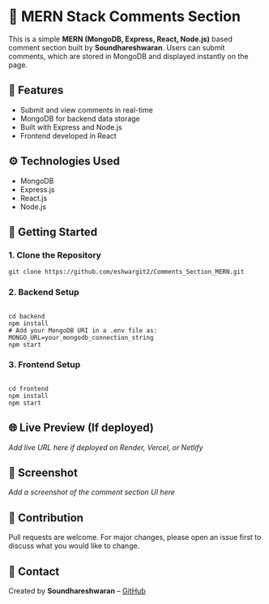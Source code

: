 <h1>💬 MERN Stack Comments Section</h1>

<p>
  This is a simple <strong>MERN (MongoDB, Express, React, Node.js)</strong> based comment section built by <strong>Soundhareshwaran</strong>. 
  Users can submit comments, which are stored in MongoDB and displayed instantly on the page.
</p>

<h2>📂 Features</h2>
<ul>
  <li>Submit and view comments in real-time</li>
  <li>MongoDB for backend data storage</li>
  <li>Built with Express and Node.js</li>
  <li>Frontend developed in React</li>
</ul>

<h2>⚙️ Technologies Used</h2>
<ul>
  <li>MongoDB</li>
  <li>Express.js</li>
  <li>React.js</li>
  <li>Node.js</li>
</ul>

<h2>🚀 Getting Started</h2>

<h3>1. Clone the Repository</h3>
<pre><code>git clone https://github.com/eshwargit2/Comments_Section_MERN.git</code></pre>

<h3>2. Backend Setup</h3>
<pre><code>
cd backend
npm install
# Add your MongoDB URI in a .env file as: MONGO_URL=your_mongodb_connection_string
npm start
</code></pre>

<h3>3. Frontend Setup</h3>
<pre><code>
cd frontend
npm install
npm start
</code></pre>

<h2>🌐 Live Preview (If deployed)</h2>
<p><em>Add live URL here if deployed on Render, Vercel, or Netlify</em></p>

<h2>📸 Screenshot</h2>
<p><em>Add a screenshot of the comment section UI here</em></p>

<h2>🙌 Contribution</h2>
<p>Pull requests are welcome. For major changes, please open an issue first to discuss what you would like to change.</p>

<h2>📧 Contact</h2>
<p>Created by <strong>Soundhareshwaran</strong> – <a href="https://github.com/eshwargit2" target="_blank">GitHub</a></p>
